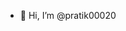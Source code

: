 - 👋 Hi, I’m @pratik00020


<!---
pratik00020/pratik00020 is a ✨ special ✨ repository because its `README.md` (this file) appears on your GitHub profile.
You can click the Preview link to take a look at your changes.
--->
